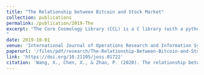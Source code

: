 ```yaml
---
title: "The Relationship between Bitcoin and Stock Market"
collection: publications
permalink: /publication/2019-The
excerpt: "The Core Cosmology Library (CCL) is a C library (with a python interface) to compute cosmological observables including distances, angular power spectra, correlation functions, halo bias and the halo mass function. Routines in CCL have been vetted with an extensive suite of validation tests to ensure numerical accuracy.![caring](https://user-images.githubusercontent.com/28020765/146626240-78096f41-66ef-418e-b46a-7f5d9e62af4a.jpg)
"
date: 2019-10-01
venue: 'International Journal of Operations Research and Information Systems'
paperurl: '/files/pdf/research/The-Relationship-Between-Bitcoin-and-Stock-Market.pdf'
link: 'https://doi.org/10.21105/joss.01722'
citation: 'Wang, X., Chen, X., & Zhao, P. (2020). The relationship between Bitcoin and stock market.; <i>International Journal of Operations Research and Information Systems</i> 11(2): 22-35. doi:10.4018/IJORIS.2020040102'
---
```


